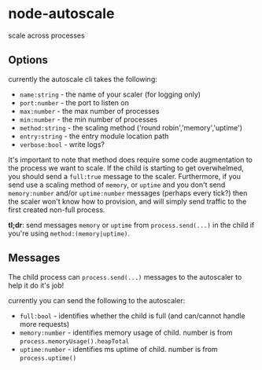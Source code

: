 node-autoscale
===============

scale across processes

## Options

currently the autoscale cli takes the following:

  + `name:string` - the name of your scaler (for logging only)
  + `port:number` - the port to listen on
  + `max:number` - the max number of processes
  + `min:number` - the min number of processes
  + `method:string` - the scaling method ('round robin','memory','uptime')
  + `entry:string` - the entry module location path
  + `verbose:bool` - write logs?


It's important to note that method does require some code augmentation to the process
we want to scale. If the child is starting to get overwhelmed, you should send a `full:true`
message to the scaler. Furthermore, if you send use a scaling method of `memory`, or `uptime`
and you don't send `memory:number` and/or `uptime:number` messages (perhaps every tick?) then
the scaler won't know how to provision, and will simply send traffic to the first created non-full
process.  

__tl;dr__: send messages `memory` or `uptime` from `process.send(...)` in the child if you're using
`method:(memory|uptime)`.

## Messages

The child process can `process.send(...)` messages to the autoscaler to help it do it's job!

currently you can send the following to the autoscaler:

  + `full:bool` - identifies whether the child is full (and can/cannot handle more requests)
  + `memory:number` - identifies memory usage of child. number is from `process.memoryUsage().heapTotal`
  + `uptime:number` - identifies ms uptime of child. number is from `process.uptime()`
